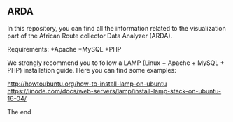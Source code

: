 ## ARDA

In this repository, you can find all the information related to the visualization part of the African Route collector Data Analyzer (ARDA).

Requirements:
*Apache
*MySQL
*PHP

We strongly recommend you to follow a LAMP (Linux + Apache + MySQL + PHP) installation guide. Here you can find some examples:

  http://howtoubuntu.org/how-to-install-lamp-on-ubuntu
  https://linode.com/docs/web-servers/lamp/install-lamp-stack-on-ubuntu-16-04/
  
The end
